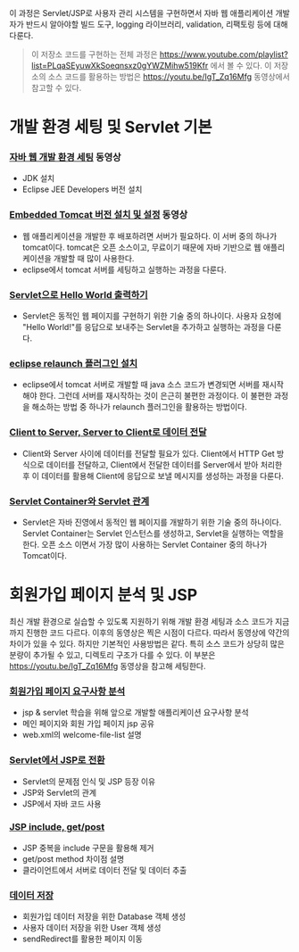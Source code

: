 이 과정은 Servlet/JSP로 사용자 관리 시스템을 구현하면서 자바 웹 애플리케이션 개발자가 반드시 알아야할 빌드 도구, logging 라이브러리, validation, 리팩토링 등에 대해 다룬다.

> 이 저장소 코드를 구현하는 전체 과정은 https://www.youtube.com/playlist?list=PLqaSEyuwXkSoeqnsxz0gYWZMihw519Kfr 에서 볼 수 있다.
> 이 저장소의 소스 코드를 활용하는 방법은 https://youtu.be/IgT_Zq16Mfg 동영상에서 참고할 수 있다.

# 개발 환경 세팅 및 Servlet 기본
### [자바 웹 개발 환경 세팅](https://youtu.be/DNGp6Q9vLwk) 동영상
* JDK 설치
* Eclipse JEE Developers 버전 설치

### [Embedded Tomcat 버전 설치 및 설정](https://youtu.be/jWVlAclnIXo) 동영상
* 웹 애플리케이션을 개발한 후 배포하려면 서버가 필요하다. 이 서버 중의 하나가 tomcat이다. tomcat은 오픈 소스이고, 무료이기 때문에 자바 기반으로 웹 애플리케이션을 개발할 때 많이 사용한다.
* eclipse에서 tomcat 서버를 세팅하고 실행하는 과정을 다룬다.

### [Servlet으로 Hello World 출력하기](https://youtu.be/xCXw8xmmWC4)
* Servlet은 동적인 웹 페이지를 구현하기 위한 기술 중의 하나이다. 사용자 요청에 "Hello World!"를 응답으로 보내주는 Servlet을 추가하고 실행하는 과정을 다룬다.

### [eclipse relaunch 플러그인 설치](https://youtu.be/OdCR6Y4_HAQ)
* eclipse에서 tomcat 서버로 개발할 때 java 소스 코드가 변경되면 서버를 재시작해야 한다. 그런데 서버를 재시작하는 것이 은근히 불편한 과정이다. 이 불편한 과정을 해소하는 방법 중 하나가 relaunch 플러그인을 활용하는 방법이다.

### [Client to Server, Server to Client로 데이터 전달](https://youtu.be/RmOD3UZ3VkM)
* Client와 Server 사이에 데이터를 전달할 필요가 있다. Client에서 HTTP Get 방식으로 데이터를 전달하고, Client에서 전달한 데이터를 Server에서 받아 처리한 후 이 데이터를 활용해 Client에 응답으로 보낼 메시지를 생성하는 과정을 다룬다.

### [Servlet Container와 Servlet 관계](https://youtu.be/aP4Lw3SfffQ)
* Servlet은 자바 진영에서 동적인 웹 페이지를 개발하기 위한 기술 중의 하나이다. Servlet Container는 Servlet 인스턴스를 생성하고, Servlet을 실행하는 역할을 한다. 오픈 소스 이면서 가장 많이 사용하는 Servlet Container 중의 하나가 Tomcat이다.

# 회원가입 페이지 분석 및 JSP
최신 개발 환경으로 실습할 수 있도록 지원하기 위해 개발 환경 세팅과 소스 코드가 지금까지 진행한 코드 다르다. 이후의 동영상은 찍은 시점이 다르다. 따라서 동영상에 약간의 차이가 있을 수 있다. 하지만 기본적인 사용방법은 같다. 특히 소스 코드가 상당히 많은 분량이 추가될 수 있고, 디렉토리 구조가 다를 수 있다. 이 부분은 https://youtu.be/IgT_Zq16Mfg 동영상을 참고해 세팅한다.

### [회원가입 페이지 요구사항 분석](https://youtu.be/d6k-WJpS2d4)
* jsp & servlet 학습을 위해 앞으로 개발할 애플리케이션 요구사항 분석
* 메인 페이지와 회원 가입 페이지 jsp 공유
* web.xml의 welcome-file-list 설명

### [Servlet에서 JSP로 전환](https://youtu.be/JE2hNFniPJU)
* Servlet의 문제점 인식 및 JSP 등장 이유 
* JSP와 Servlet의 관계 
* JSP에서 자바 코드 사용

### [JSP include, get/post](https://youtu.be/KGl70HWfw6w)
* JSP 중복을 include 구문을 활용해 제거 
* get/post method 차이점 설명 
* 클라이언트에서 서버로 데이터 전달 및 데이터 추출

### [데이터 저장](https://youtu.be/7Zyp79is_jY)
* 회원가입 데이터 저장을 위한 Database 객체 생성 
* 사용자 데이터 저장을 위한 User 객체 생성 
* sendRedirect를 활용한 페이지 이동
